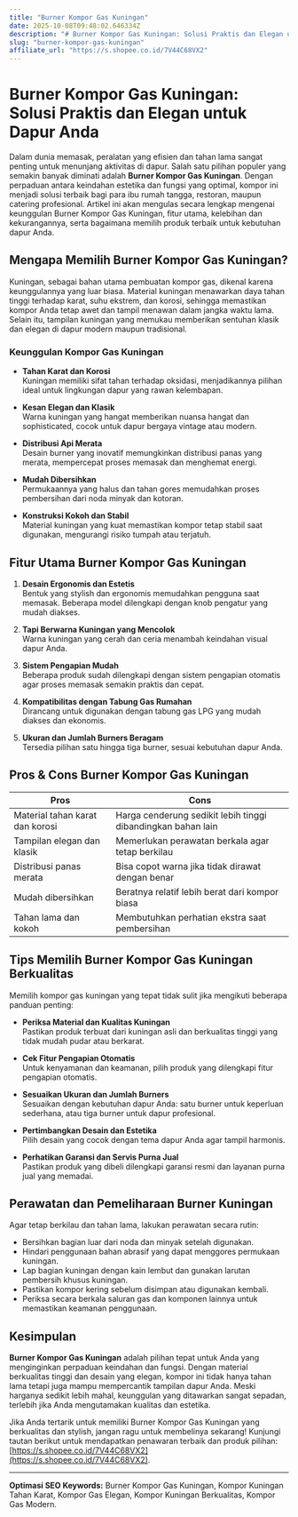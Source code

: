 ```yaml
---
title: "Burner Kompor Gas Kuningan"
date: 2025-10-08T09:48:02.646334Z
description: "# Burner Kompor Gas Kuningan: Solusi Praktis dan Elegan untuk Dapur Anda..."
slug: "burner-kompor-gas-kuningan"
affiliate_url: "https://s.shopee.co.id/7V44C68VX2"
---
```

# Burner Kompor Gas Kuningan: Solusi Praktis dan Elegan untuk Dapur Anda

Dalam dunia memasak, peralatan yang efisien dan tahan lama sangat penting untuk menunjang aktivitas di dapur. Salah satu pilihan populer yang semakin banyak diminati adalah **Burner Kompor Gas Kuningan**. Dengan perpaduan antara keindahan estetika dan fungsi yang optimal, kompor ini menjadi solusi terbaik bagi para ibu rumah tangga, restoran, maupun catering profesional. Artikel ini akan mengulas secara lengkap mengenai keunggulan Burner Kompor Gas Kuningan, fitur utama, kelebihan dan kekurangannya, serta bagaimana memilih produk terbaik untuk kebutuhan dapur Anda.

## Mengapa Memilih Burner Kompor Gas Kuningan?

Kuningan, sebagai bahan utama pembuatan kompor gas, dikenal karena keunggulannya yang luar biasa. Material kuningan menawarkan daya tahan tinggi terhadap karat, suhu ekstrem, dan korosi, sehingga memastikan kompor Anda tetap awet dan tampil menawan dalam jangka waktu lama. Selain itu, tampilan kuningan yang memukau memberikan sentuhan klasik dan elegan di dapur modern maupun tradisional.

### Keunggulan Kompor Gas Kuningan

- **Tahan Karat dan Korosi**  
  Kuningan memiliki sifat tahan terhadap oksidasi, menjadikannya pilihan ideal untuk lingkungan dapur yang rawan kelembapan.

- **Kesan Elegan dan Klasik**  
  Warna kuningan yang hangat memberikan nuansa hangat dan sophisticated, cocok untuk dapur bergaya vintage atau modern.

- **Distribusi Api Merata**  
  Desain burner yang inovatif memungkinkan distribusi panas yang merata, mempercepat proses memasak dan menghemat energi.

- **Mudah Dibersihkan**  
  Permukaannya yang halus dan tahan gores memudahkan proses pembersihan dari noda minyak dan kotoran.

- **Konstruksi Kokoh dan Stabil**  
  Material kuningan yang kuat memastikan kompor tetap stabil saat digunakan, mengurangi risiko tumpah atau terjatuh.

## Fitur Utama Burner Kompor Gas Kuningan

1. **Desain Ergonomis dan Estetis**  
   Bentuk yang stylish dan ergonomis memudahkan pengguna saat memasak. Beberapa model dilengkapi dengan knob pengatur yang mudah diakses.

2. **Tapi Berwarna Kuningan yang Mencolok**  
   Warna kuningan yang cerah dan ceria menambah keindahan visual dapur Anda.

3. **Sistem Pengapian Mudah**  
   Beberapa produk sudah dilengkapi dengan sistem pengapian otomatis agar proses memasak semakin praktis dan cepat.

4. **Kompatibilitas dengan Tabung Gas Rumahan**  
   Dirancang untuk digunakan dengan tabung gas LPG yang mudah diakses dan ekonomis.

5. **Ukuran dan Jumlah Burners Beragam**  
   Tersedia pilihan satu hingga tiga burner, sesuai kebutuhan dapur Anda.

## Pros & Cons Burner Kompor Gas Kuningan

| **Pros** | **Cons** |
| --- | --- |
| Material tahan karat dan korosi | Harga cenderung sedikit lebih tinggi dibandingkan bahan lain |
| Tampilan elegan dan klasik | Memerlukan perawatan berkala agar tetap berkilau |
| Distribusi panas merata | Bisa copot warna jika tidak dirawat dengan benar |
| Mudah dibersihkan | Beratnya relatif lebih berat dari kompor biasa |
| Tahan lama dan kokoh | Membutuhkan perhatian ekstra saat pembersihan |

## Tips Memilih Burner Kompor Gas Kuningan Berkualitas

Memilih kompor gas kuningan yang tepat tidak sulit jika mengikuti beberapa panduan penting:

- **Periksa Material dan Kualitas Kuningan**  
  Pastikan produk terbuat dari kuningan asli dan berkualitas tinggi yang tidak mudah pudar atau berkarat.

- **Cek Fitur Pengapian Otomatis**  
  Untuk kenyamanan dan keamanan, pilih produk yang dilengkapi fitur pengapian otomatis.

- **Sesuaikan Ukuran dan Jumlah Burners**  
  Sesuaikan dengan kebutuhan dapur Anda: satu burner untuk keperluan sederhana, atau tiga burner untuk dapur profesional.

- **Pertimbangkan Desain dan Estetika**  
  Pilih desain yang cocok dengan tema dapur Anda agar tampil harmonis.

- **Perhatikan Garansi dan Servis Purna Jual**  
  Pastikan produk yang dibeli dilengkapi garansi resmi dan layanan purna jual yang memadai.

## Perawatan dan Pemeliharaan Burner Kuningan

Agar tetap berkilau dan tahan lama, lakukan perawatan secara rutin:

- Bersihkan bagian luar dari noda dan minyak setelah digunakan.
- Hindari penggunaan bahan abrasif yang dapat menggores permukaan kuningan.
- Lap bagian kuningan dengan kain lembut dan gunakan larutan pembersih khusus kuningan.
- Pastikan kompor kering sebelum disimpan atau digunakan kembali.
- Periksa secara berkala saluran gas dan komponen lainnya untuk memastikan keamanan penggunaan.

## Kesimpulan

**Burner Kompor Gas Kuningan** adalah pilihan tepat untuk Anda yang menginginkan perpaduan keindahan dan fungsi. Dengan material berkualitas tinggi dan desain yang elegan, kompor ini tidak hanya tahan lama tetapi juga mampu mempercantik tampilan dapur Anda. Meski harganya sedikit lebih mahal, keunggulan yang ditawarkan sangat sepadan, terlebih jika Anda mengutamakan kualitas dan estetika.

Jika Anda tertarik untuk memiliki Burner Kompor Gas Kuningan yang berkualitas dan stylish, jangan ragu untuk membelinya sekarang! Kunjungi tautan berikut untuk mendapatkan penawaran terbaik dan produk pilihan: [https://s.shopee.co.id/7V44C68VX2](https://s.shopee.co.id/7V44C68VX2).

---

**Optimasi SEO Keywords:** Burner Kompor Gas Kuningan, Kompor Kuningan Tahan Karat, Kompor Gas Elegan, Kompor Kuningan Berkualitas, Kompor Gas Modern.